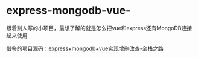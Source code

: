 # express-mongodb-vue-
跟着别人写的小项目，最想了解的就是怎么把vue和express还有MongoDB连接起来使用

借鉴的项目源码：[express+mongodb+vue实现增删改查-全栈之路](https://juejin.im/post/5aabc2caf265da239376d5ff)
